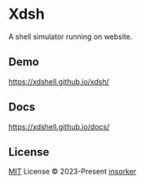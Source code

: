 # Xdsh

A shell simulator running on website.

## Demo

https://xdshell.github.io/xdsh/

## Docs

https://xdshell.github.io/docs/

## License

[MIT](LICENSE) License © 2023-Present [insorker](https://github.com/insorker)